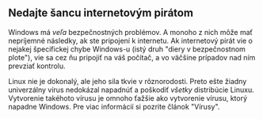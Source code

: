 ﻿<?php require("../../entete.php"); ?> <?php require("../../base.php"); ?> <?php require("../../fonctions.php"); ?>

<div id="corps">

<h2>Nedajte šancu internetovým pirátom</h2>

<p>Windows má <i>veľa</i> bezpečnostných problémov. A monoho z nich môže mať nepríjemné následky, ak ste pripojení k internetu. Ak internetový pirát vie o nejakej špecifickej chybe Windows-u (istý druh "diery v bezpečnostnom plote"), vie sa cez ňu pripojiť na váš počítač, a vo väčšine prípadov nad ním prevziať kontrolu.</p>

<p>Linux nie je dokonalý, ale jeho sila tkvie v rôznorodosti. Preto ešte žiadny univerzálny vírus nedokázal napadnúť a poškodiť <i>všetky</i> distribúcie Linuxu. Vytvorenie takéhoto vírusu je omnoho ťažšie ako vytvorenie vírusu, ktorý napadne Windows. Pre viac informácií si pozrite článok "Vírusy".</p>

</div>


